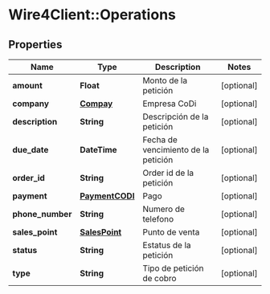 # Wire4Client::Operations

## Properties
Name | Type | Description | Notes
------------ | ------------- | ------------- | -------------
**amount** | **Float** | Monto de la petición | [optional] 
**company** | [**Compay**](Compay.md) | Empresa CoDi | [optional] 
**description** | **String** | Descripción de la petición | [optional] 
**due_date** | **DateTime** | Fecha de vencimiento de la petición | [optional] 
**order_id** | **String** | Order id de la petición | [optional] 
**payment** | [**PaymentCODI**](PaymentCODI.md) | Pago | [optional] 
**phone_number** | **String** | Numero de telefono | [optional] 
**sales_point** | [**SalesPoint**](SalesPoint.md) | Punto de venta | [optional] 
**status** | **String** | Estatus de la petición | [optional] 
**type** | **String** | Tipo de petición de cobro | [optional] 


